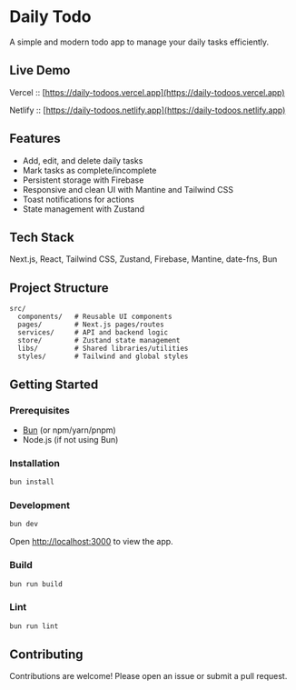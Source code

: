 # Daily Todo

A simple and modern todo app to manage your daily tasks efficiently.

## Live Demo

Vercel :: [https://daily-todoos.vercel.app](https://daily-todoos.vercel.app)

Netlify :: [https://daily-todoos.netlify.app](https://daily-todoos.netlify.app)

## Features

-   Add, edit, and delete daily tasks
-   Mark tasks as complete/incomplete
-   Persistent storage with Firebase
-   Responsive and clean UI with Mantine and Tailwind CSS
-   Toast notifications for actions
-   State management with Zustand

## Tech Stack
 Next.js, React, Tailwind CSS, Zustand, Firebase, Mantine, date-fns, Bun

## Project Structure

```
src/
  components/   # Reusable UI components
  pages/        # Next.js pages/routes
  services/     # API and backend logic
  store/        # Zustand state management
  libs/         # Shared libraries/utilities
  styles/       # Tailwind and global styles
```

## Getting Started

### Prerequisites

-   [Bun](https://bun.sh/) (or npm/yarn/pnpm)
-   Node.js (if not using Bun)

### Installation

```bash
bun install
```

### Development

```bash
bun dev
```

Open [http://localhost:3000](http://localhost:3000) to view the app.

### Build

```bash
bun run build
```

### Lint

```bash
bun run lint
```

## Contributing

Contributions are welcome! Please open an issue or submit a pull request.

